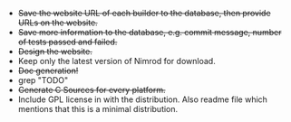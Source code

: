 * <del>Save the website URL of each builder to the database, then provide URLs on the website.</del>
* <del>Save more information to the database, e.g. commit message, number of tests passed and failed.</del>
* <del>Design the website.</del>
* Keep only the latest version of Nimrod for download.
* <del>Doc generation!</del>
* grep "TODO"
* <del>Generate C Sources for every platform.</del>
* Include GPL license in with the distribution. Also readme file which mentions that this is a minimal distribution.
